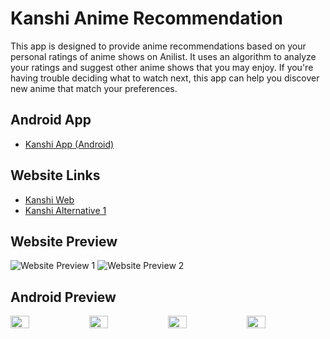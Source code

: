 # Kanshi Anime Recommendation
This app is designed to provide anime recommendations based on your personal ratings of anime shows on Anilist. It uses an algorithm to analyze your ratings and suggest other anime shows that you may enjoy. If you're having trouble deciding what to watch next, this app can help you discover new anime that match your preferences.

## Android App
- [Kanshi App (Android)](https://github.com/u-Kuro/Kanshi.Anime-Recommendation/raw/main/Kanshi.apk)

## Website Links
- [Kanshi Web](https://kanshi.vercel.app/)
- [Kanshi Alternative 1](https://u-kuro.github.io/Kanshi.Anime-Recommendation/)

## Website Preview
![Website Preview 1](https://i.imgur.com/TEv9xzB.png)
![Website Preview 2](https://i.imgur.com/r95kjhl.png)

## Android Preview
<div style="display: flex; flex-wrap:nowrap;">
  <img src="https://i.imgur.com/Ilhw7Fh.png" style="flex:1;width: 24%;">
  <img src="https://i.imgur.com/7LBJtOF.png" style="flex:1;width: 24%;">
  <img src="https://i.imgur.com/yFRUjBl.png" style="flex:1;width: 24%;">
  <img src="https://i.imgur.com/RuxHZqq.png" style="flex:1;width: 24%;">
</div>
